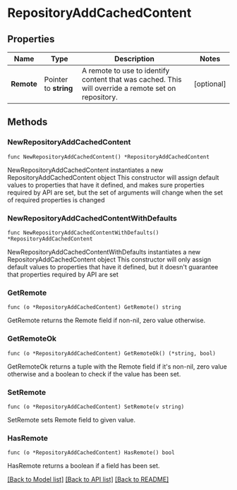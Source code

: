 # RepositoryAddCachedContent

## Properties

Name | Type | Description | Notes
------------ | ------------- | ------------- | -------------
**Remote** | Pointer to **string** | A remote to use to identify content that was cached. This will override a remote set on repository. | [optional] 

## Methods

### NewRepositoryAddCachedContent

`func NewRepositoryAddCachedContent() *RepositoryAddCachedContent`

NewRepositoryAddCachedContent instantiates a new RepositoryAddCachedContent object
This constructor will assign default values to properties that have it defined,
and makes sure properties required by API are set, but the set of arguments
will change when the set of required properties is changed

### NewRepositoryAddCachedContentWithDefaults

`func NewRepositoryAddCachedContentWithDefaults() *RepositoryAddCachedContent`

NewRepositoryAddCachedContentWithDefaults instantiates a new RepositoryAddCachedContent object
This constructor will only assign default values to properties that have it defined,
but it doesn't guarantee that properties required by API are set

### GetRemote

`func (o *RepositoryAddCachedContent) GetRemote() string`

GetRemote returns the Remote field if non-nil, zero value otherwise.

### GetRemoteOk

`func (o *RepositoryAddCachedContent) GetRemoteOk() (*string, bool)`

GetRemoteOk returns a tuple with the Remote field if it's non-nil, zero value otherwise
and a boolean to check if the value has been set.

### SetRemote

`func (o *RepositoryAddCachedContent) SetRemote(v string)`

SetRemote sets Remote field to given value.

### HasRemote

`func (o *RepositoryAddCachedContent) HasRemote() bool`

HasRemote returns a boolean if a field has been set.


[[Back to Model list]](../README.md#documentation-for-models) [[Back to API list]](../README.md#documentation-for-api-endpoints) [[Back to README]](../README.md)


